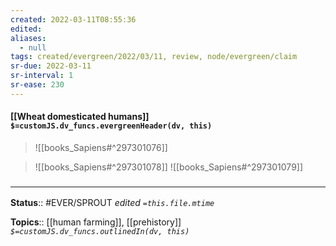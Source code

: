 ```yaml
---
created: 2022-03-11T08:55:36 
edited: 
aliases:
  - null
tags: created/evergreen/2022/03/11, review, node/evergreen/claim
sr-due: 2022-03-11
sr-interval: 1
sr-ease: 230
---
```


#### [[Wheat domesticated humans]] `$=customJS.dv_funcs.evergreenHeader(dv, this)`

> ![[books_Sapiens#^297301076]]

> ![[books_Sapiens#^297301078]]
> ![[books_Sapiens#^297301079]]


### <hr class="footnote"/>

**Status**:: #EVER/SPROUT
*edited `=this.file.mtime`*

**Topics**:: [[human farming]], [[prehistory]]
*`$=customJS.dv_funcs.outlinedIn(dv, this)`*
